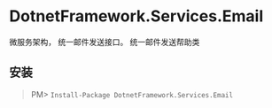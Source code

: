 # DotnetFramework.Services.Email
微服务架构， 统一邮件发送接口。 统一邮件发送帮助类


## 安装
> PM> `Install-Package DotnetFramework.Services.Email `
